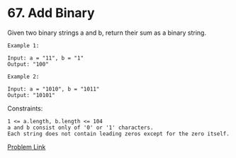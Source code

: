 # 67. Add Binary


Given two binary strings a and b, return their sum as a binary string.

 
```
Example 1:

Input: a = "11", b = "1"
Output: "100"
```
```
Example 2:

Input: a = "1010", b = "1011"
Output: "10101"
```
 

Constraints:

    1 <= a.length, b.length <= 104
    a and b consist only of '0' or '1' characters.
    Each string does not contain leading zeros except for the zero itself.

<a href = "https://leetcode.com/problems/add-binary/">Problem Link</a>
